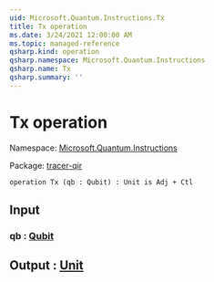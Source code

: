 ```yaml
---
uid: Microsoft.Quantum.Instructions.Tx
title: Tx operation
ms.date: 3/24/2021 12:00:00 AM
ms.topic: managed-reference
qsharp.kind: operation
qsharp.namespace: Microsoft.Quantum.Instructions
qsharp.name: Tx
qsharp.summary: ''
---
```


# Tx operation

Namespace: [Microsoft.Quantum.Instructions](xref:Microsoft.Quantum.Instructions)

Package: [tracer-qir](https://nuget.org/packages/tracer-qir)




```qsharp
operation Tx (qb : Qubit) : Unit is Adj + Ctl
```


## Input

### qb : [Qubit](xref:microsoft.quantum.lang-ref.qubit)





## Output : [Unit](xref:microsoft.quantum.lang-ref.unit)


